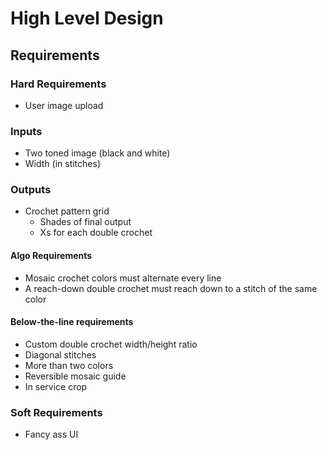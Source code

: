 # High Level Design

## Requirements

### Hard Requirements

* User image upload

### Inputs

* Two toned image (black and white)
* Width (in stitches)

### Outputs

* Crochet pattern grid
    * Shades of final output
    * Xs for each double crochet

#### Algo Requirements

* Mosaic crochet colors must alternate every line
* A reach-down double crochet must reach down to a stitch of the same color

#### Below-the-line requirements

* Custom double crochet width/height ratio
* Diagonal stitches
* More than two colors
* Reversible mosaic guide
* In service crop

### Soft Requirements

* Fancy ass UI